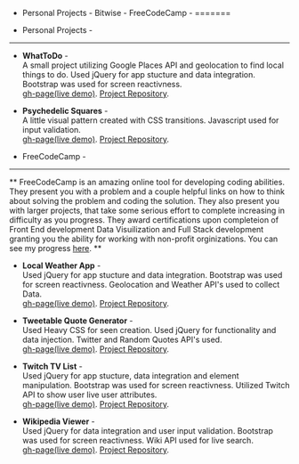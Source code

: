 - Personal Projects - Bitwise - FreeCodeCamp -
=======

- Personal Projects -
-----------

  * **WhatToDo** -   
  A small project utilizing Google Places API and geolocation to find local things to do. Used jQuery for app stucture and data integration. Bootstrap was used for screen reactivness.  
  [gh-page(live demo)](http://TrevorTuchten.github.io/personalProjects/whatodo/).  [Project Repository](https://github.com/TrevorTuchten/TrevorTuchten.github.io/tree/master/personalProjects/whatodo).

  * **Psychedelic Squares** -   
  A little visual pattern created with CSS transitions. Javascript used for input validation.  
  [gh-page(live demo)](http://TrevorTuchten.github.io/personalProjects/phsycSq/).  [Project Repository](https://github.com/TrevorTuchten/TrevorTuchten.github.io/tree/master/personalProjects/phsycSq).


- FreeCodeCamp -
-----------

 ** FreeCodeCamp is an amazing online tool for developing coding abilities. They present you with a problem and a couple helpful links on how to think about solving the problem and coding the solution. They also present you with larger projects, that take some serious effort to complete increasing in difficulty as you progress. They award certifications upon completeion of Front End development Data Visuilization and Full Stack development granting you the ability for working with non-profit orginizations. You can see my progress [here](https://www.freecodecamp.com/trevortuchten). **  
  * **Local Weather App** -   
  Used jQuery for app stucture and data integration. Bootstrap was used for screen reactivness. Geolocation and Weather API's used to collect Data.  
  [gh-page(live demo)](http://TrevorTuchten.github.io/freeCodeCampProjects/codeCampWeatherApp/).  [Project Repository](https://github.com/TrevorTuchten/TrevorTuchten.github.io/tree/master/freeCodeCampProjects/codeCampWeatherApp).

  * **Tweetable Quote Generator** -   
  Used Heavy CSS for seen creation. Used jQuery for functionality and data injection. Twitter and Random Quotes API's used.  
  [gh-page(live demo)](http://TrevorTuchten.github.io/freeCodeCampProjects/codeCampQuoteGen/).  [Project Repository](https://github.com/TrevorTuchten/TrevorTuchten.github.io/tree/master/freeCodeCampProjects/codeCampQuoteGen).

  * **Twitch TV List** -   
  Used jQuery for app stucture, data integration and element manipulation. Bootstrap was used for screen reactivness. Utilized Twitch API to show user live user attributes.  
  [gh-page(live demo)](http://TrevorTuchten.github.io/freeCodeCampProjects/codeCampTwitchtv/).  [Project Repository](https://github.com/TrevorTuchten/TrevorTuchten.github.io/tree/master/freeCodeCampProjects/codeCampTwitchtv).

  * **Wikipedia Viewer** -   
  Used jQuery for data integration and user input validation. Bootstrap was used for screen reactivness. Wiki API used for live search.  
  [gh-page(live demo)](http://TrevorTuchten.github.io/freeCodeCampProjects/codeCampWikiViewer/).  [Project Repository](https://github.com/TrevorTuchten/TrevorTuchten.github.io/tree/master/freeCodeCampProjects/codeCampWikiViewer).